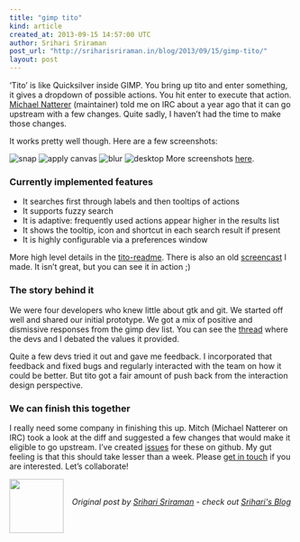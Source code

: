 ```yaml
---
title: "gimp tito"
kind: article
created_at: 2013-09-15 14:57:00 UTC
author: Srihari Sriraman
post_url: "http://sriharisriraman.in/blog/2013/09/15/gimp-tito/"
layout: post
---
```

<p>&lsquo;Tito&rsquo; is like Quicksilver inside GIMP. You bring up tito and enter something, it gives a dropdown of possible actions. You hit enter to execute that action. <a href="https://plus.google.com/116053365635940402074">Michael Natterer</a> (maintainer) told me on IRC about a year ago that it can go upstream with a few changes. Quite sadly, I haven&rsquo;t had the time to make those changes.</p>

<p>It works pretty well though. Here are a few screenshots:</p>

<p><img src="http://sriharisriraman.in/images/tito-images/snap.jpg" alt="snap" />
<img src="http://sriharisriraman.in/images/tito-images/apcan.jpg" alt="apply canvas" />
<img src="http://sriharisriraman.in/images/tito-images/blur.jpg" alt="blur" />
<img src="http://sriharisriraman.in/images/tito-images/desktop.jpg" alt="desktop" />
More screenshots <a href="https://github.com/ssrihari/gimp-tito/wiki/About-gimp-tito#v-screenshots">here</a>.</p>

<h3>Currently implemented features</h3>

<ul>
<li> It searches first through labels and then tooltips of actions</li>
<li> It supports fuzzy search</li>
<li> It is adaptive: frequently used actions appear higher in the results list</li>
<li> It shows the tooltip, icon and shortcut in each search result if present</li>
<li> It is highly configurable via a preferences window</li>
</ul>


<p>More high level details in the <a href="https://github.com/ssrihari/gimp-tito/wiki/About-gimp-tito">tito-readme</a>.
There is also an old <a href="http://www.youtube.com/watch?v=G0PuH1LFWhA">screencast</a> I made. It isn&rsquo;t great, but you can see it in action ;)</p>

<h3>The story behind it</h3>

<p>We were four developers who knew little about gtk and git. We started off well and shared our initial prototype. We got a mix of positive and dismissive responses from the gimp dev list. You can see the <a href="http://www.gimpusers.com/forums/gimp-developer/14142-an-update-on-the-menu-search">thread</a> where the devs and I debated the values it provided.</p>

<p>Quite a few devs tried it out and gave me feedback. I incorporated that feedback and fixed bugs and regularly interacted with the team on how it could be better. But tito got a fair amount of push back from the interaction design perspective.</p>

<h3>We can finish this together</h3>

<p>I really need some company in finishing this up. Mitch (Michael Natterer on IRC) took a look at the diff and suggested a few changes that would make it eligible to go upstream. I&rsquo;ve created <a href="https://github.com/ssrihari/gimp-tito/issues">issues</a> for these on github. My gut feeling is that this should take lesser than a week. Please <a href="https://twitter.com/sriharisriraman">get in touch</a> if you are interested. Let&rsquo;s collaborate!</p><div class="author">
  <img src="http://nilenso.com/images/people/srihari-200.png" style="width: 96px; height: 96;">
  <span style="position: absolute; padding: 32px 15px;">
    <i>Original post by <a href="http://twitter.com/sriharisriraman">Srihari Sriraman</a> - check out <a href="http://sriharisriraman.in/">Srihari&#39;s Blog</a></i>
  </span>
</div>
